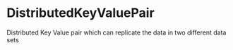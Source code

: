 # DistributedKeyValuePair
Distributed Key Value pair which can replicate the data in two different data sets
